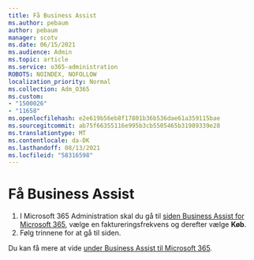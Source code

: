 ```yaml
---
title: Få Business Assist
ms.author: pebaum
author: pebaum
manager: scotv
ms.date: 06/15/2021
ms.audience: Admin
ms.topic: article
ms.service: o365-administration
ROBOTS: NOINDEX, NOFOLLOW
localization_priority: Normal
ms.collection: Adm_O365
ms.custom:
- "1500026"
- "11658"
ms.openlocfilehash: e2e619b56eb8f17801b36b536dae61a359115bae
ms.sourcegitcommit: ab75f66355116e995b3cb5505465b31989339e28
ms.translationtype: MT
ms.contentlocale: da-DK
ms.lasthandoff: 08/13/2021
ms.locfileid: "58316598"
---
```

# <a name="get-business-assist"></a>Få Business Assist

1. I Microsoft 365 Administration skal du gå til [siden Business Assist for Microsoft 365](https://go.microsoft.com/fwlink/p/?linkid=2158423), vælge en faktureringsfrekvens og derefter vælge **Køb**.
2. Følg trinnene for at gå til siden.

Du kan få mere at vide [under Business Assist til Microsoft 365](https://docs.microsoft.com/microsoft-365/admin/misc/business-assist).